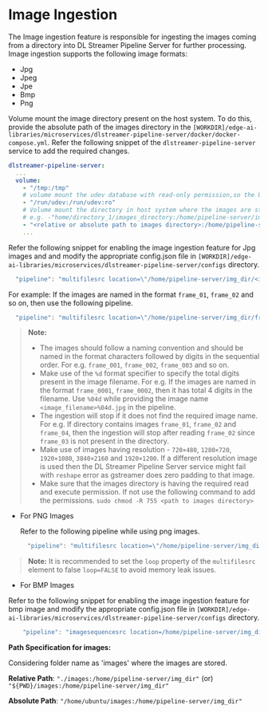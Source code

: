 # Image Ingestion

The Image ingestion feature is responsible for ingesting the images coming from a directory into DL Streamer Pipeline Server for further processing.
Image ingestion supports the following image formats:

- Jpg
- Jpeg
- Jpe
- Bmp
- Png

Volume mount the image directory present on the host system. To do this, provide the absolute path of the images directory in the `[WORKDIR]/edge-ai-libraries/microservices/dlstreamer-pipeline-server/docker/docker-compose.yml`.
Refer the following snippet of the `dlstreamer-pipeline-server` service to add the required changes. 

```yaml
dlstreamer-pipeline-server:
  ...
  volume:
    - "/tmp:/tmp"
    # volume mount the udev database with read-only permission,so the USB3 Vision interfaces can be enumerated correctly in the container
    - "/run/udev:/run/udev:ro"
    # Volume mount the directory in host system where the images are stored onto the container directory system.
    # e.g. -"home/directory_1/images_directory:/home/pipeline-server/img_dir"
    - "<relative or absolute path to images directory>:/home/pipeline-server/img_dir"
    ...
```

Refer the following snippet for enabling the image ingestion feature for Jpg images and and modify the appropriate config.json file in `[WORKDIR]/edge-ai-libraries/microservices/dlstreamer-pipeline-server/configs` directory.

  ```javascript
    "pipeline": "multifilesrc location=\"/home/pipeline-server/img_dir/<image_filename>%02d.jpg\" index=1 name=source ! decodebin ! videoconvert ! gvadetect name=detection ! queue ! gvawatermark ! appsink name=destination",
  ```

  For example: If the images are named in the format `frame_01`, `frame_02` and so on, then use the following pipeline.

  ```javascript
	"pipeline": "multifilesrc location=\"/home/pipeline-server/img_dir/frame_%02d.jpg\" index=1 name=source ! decodebin ! videoconvert ! gvadetect name=detection ! queue ! gvawatermark ! appsink name=destination"
  ```

>**Note:**
>
> - The images should follow a naming convention and should be named in the format characters followed by digits in the sequential order. For e.g. `frame_001`, `frame_002`, `frame_003` and so on.
> - Make use of the `%d` format specifier to specify the total digits present in the image filename.
>  For e.g. If the images are named in the format `frame_0001`, `frame_0002`, then it has total 4 digits in the filename. Use `%04d` while providing the image name `<image_filename>%04d.jpg` in the pipeline.
> - The ingestion will stop if it does not find the required image name.
> For e.g. If directory contains images `frame_01`, `frame_02` and `frame_04`, then the ingestion will stop after reading `frame_02` since `frame_03` is not present in the directory.
> - Make use of images having resolution - `720×480`, `1280×720`, `1920×1080`, `3840×2160` and `1920×1200`. If a different resolution image is used then the DL Streamer Pipeline Server service might fail with `reshape` error  as gstreamer does zero padding to that image.
> - Make sure that the images directory is having the required read and execute permission. If not use the following command to add the permissions.
> `sudo chmod -R 755 <path to images directory>`

- For PNG Images

  Refer to the following pipeline while using png images.

  ```javascript
	"pipeline": "multifilesrc location=\"/home/pipeline-server/img_dir/<image_filename>%03d.png\" index=1 name=source !  decodebin ! videoconvert ! gvadetect name=detection ! queue ! gvawatermark ! appsink name=destination"
  ```

> **Note:** It is recommended to set the `loop` property of the `multifilesrc` element to false `loop=FALSE` to avoid memory leak issues.

- For BMP Images

Refer to the following snippet for enabling the image ingestion feature for bmp image and modify the appropriate config.json file in `[WORKDIR]/edge-ai-libraries/microservices/dlstreamer-pipeline-server/configs` directory.

```javascript
    "pipeline": "imagesequencesrc location=/home/pipeline-server/img_dir/<image_filename>%03d.bmp start-index=1 framerate=1/1 ! decodebin ! videoconvert ! gvadetect name=detection ! queue ! gvawatermark ! appsink name=destination"
```

**Path Specification for images:**

Considering folder name as 'images' where the images are stored.

**Relative Path**: `"./images:/home/pipeline-server/img_dir"`  (or) `"${PWD}/images:/home/pipeline-server/img_dir"`

**Absolute Path**: `"/home/ubuntu/images:/home/pipeline-server/img_dir"`
